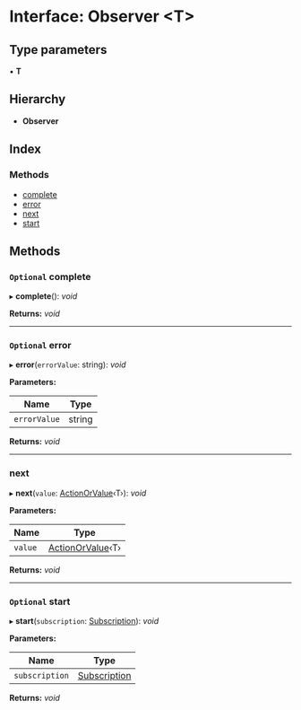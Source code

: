 # Interface: Observer <**T**>

## Type parameters

▪ **T**

## Hierarchy

- **Observer**

## Index

### Methods

- [complete](_reatom_observable.observer.md#markdown-header-optional-complete)
- [error](_reatom_observable.observer.md#markdown-header-optional-error)
- [next](_reatom_observable.observer.md#markdown-header-next)
- [start](_reatom_observable.observer.md#markdown-header-optional-start)

## Methods

### <a id="markdown-header-optional-complete" name="markdown-header-optional-complete"></a> `Optional` complete

▸ **complete**(): _void_

**Returns:** _void_

---

### <a id="markdown-header-optional-error" name="markdown-header-optional-error"></a> `Optional` error

▸ **error**(`errorValue`: string): _void_

**Parameters:**

| Name         | Type   |
| ------------ | ------ |
| `errorValue` | string |

**Returns:** _void_

---

### <a id="markdown-header-next" name="markdown-header-next"></a> next

▸ **next**(`value`: [ActionOrValue](../modules/_reatom_observable.md#markdown-header-actionorvalue)‹T›): _void_

**Parameters:**

| Name    | Type                                                                               |
| ------- | ---------------------------------------------------------------------------------- |
| `value` | [ActionOrValue](../modules/_reatom_observable.md#markdown-header-actionorvalue)‹T› |

**Returns:** _void_

---

### <a id="markdown-header-optional-start" name="markdown-header-optional-start"></a> `Optional` start

▸ **start**(`subscription`: [Subscription](_reatom_observable.subscription.md)): _void_

**Parameters:**

| Name           | Type                                               |
| -------------- | -------------------------------------------------- |
| `subscription` | [Subscription](_reatom_observable.subscription.md) |

**Returns:** _void_
